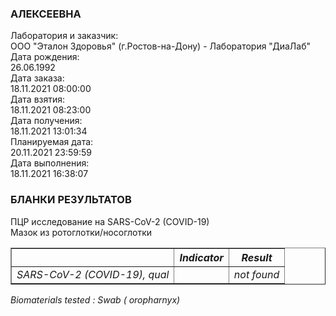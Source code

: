 <!DOCTYPE html>

<meta charset=“UFT-8”>
<html>

<head>

<title>Бланк результатов</title>

</head>

<body>

<p>

<h3> АЛЕКСЕЕВНА </h3>
<p>
Лаборатория и заказчик: <br>
ООО "Эталон Здоровья" (г.Ростов-на-Дону) - Лаборатория "ДиаЛаб"<br>
Дата рождения: <br>
26.06.1992 <br>
Дата заказа: <br>
18.11.2021 08:00:00 <br>
Дата взятия: <br>
18.11.2021 08:23:00 <br>
Дата получения: <br>
18.11.2021 13:01:34 <br>
Планируемая дата: <br>
20.11.2021 23:59:59 <br>
Дата выполнения: <br>
18.11.2021 16:38:07 <br>

</p>

<h3> БЛАНКИ РЕЗУЛЬТАТОВ </h3>

<p>
ПЦР исследование на SARS-CoV-2 (COVID-19) <br>
Мазок из ротоглотки/носоглотки <br>
</p>

<table border="1">
<tr>
<th> </th><th> <i>Indicator</i> </th><th> <i> Result </i> </th>
</tr>
<tr>
<td> <i> SARS-CoV-2 (COVID-19), qual </i> </td><td> </td><td> <i> not found </i> </td>
</tr>
</table>
<p> <i> Biomaterials tested : Swab ( oropharnyx) </i> <p>
</body>

</html>
